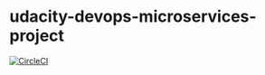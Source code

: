 # udacity-devops-microservices-project
 
[![CircleCI](https://circleci.com/gh/glhftech/udacity-devops-microservices-project.svg?style=svg)](https://circleci.com/gh/glhftech/udacity-devops-microservices-project)
